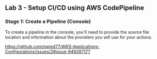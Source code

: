 
## Lab 3 - Setup CI/CD using AWS CodePipeline

### Stage 1: Create a Pipeline (Console)

To create a pipeline in the console, you'll need to provide the source file location and information about the providers you will use for your actions.

https://github.com/swied77/AWS-Applications-Configurations/issues/2#issue-949287177
